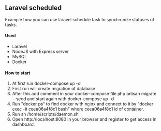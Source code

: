 ## Laravel scheduled
Example how you can use laravel schedule task to synchronize statuses of tasks.

#### Used
* Laravel
* NodeJS with Express server
* MySQL
* Docker

#### How to start
1. At first run docker-compose up -d
2. First run will create migration of database
3. After this add comment in your docker-compose file php artisan migrate --seed and start again with docker-compose up -d
4. Run "docker ps" to find docker with nginx and connect to it by "docker exec -it ceea06a4f8c1 bash" where ceea06a4f8c1 id of container.
5. Run sh /home/scripts/daemon.sh
6. Open http://localhost:8080 in your browser and register to get access in dashboard.